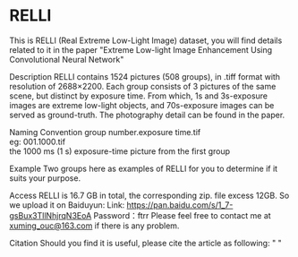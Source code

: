 # RELLI

This is RELLI (Real Extreme Low-Light Image) dataset, you will find details related to it in the paper "Extreme Low-light Image Enhancement Using Convolutional Neural Network"


Description
RELLI contains 1524 pictures (508  groups), in .tiff format with resolution of 2688×2200. Each group consists of 3 pictures of the same scene, but distinct by exposure time.    From which, 1s and 3s-exposure images are extreme low-light objects, and 70s-exposure images can be served as ground-truth. The photography detail can be found in the paper.


Naming Convention
group number.exposure time.tif   
eg: 001.1000.tif  
    the 1000 ms (1 s) exposure-time picture from the first group 

Example
Two groups here as examples of RELLI for you to determine if it suits your purpose.


Access
RELLI is 16.7 GB in total, the corresponding zip. file excess 12GB. So we upload it on Baiduyun:
Link:   https://pan.baidu.com/s/1_7-gsBux3TllNhjrqN3EoA 
Password：ftrr 
Please feel free to contact me at xuming_ouc@163.com if there is any problem.


Citation
Should you find it is useful, please cite the article as following:
"  "

  
